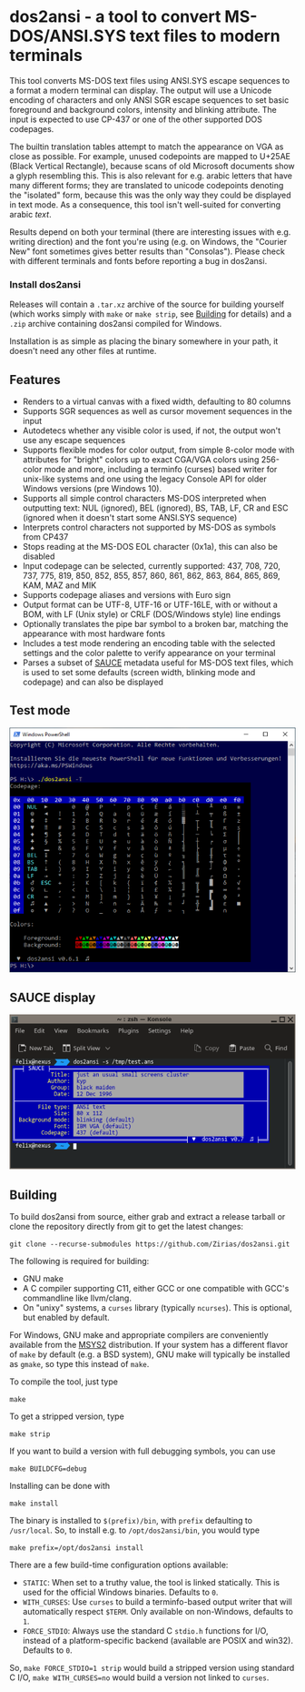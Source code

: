 # dos2ansi - a tool to convert MS-DOS/ANSI.SYS text files to modern terminals

This tool converts MS-DOS text files using ANSI.SYS escape sequences to a
format a modern terminal can display. The output will use a Unicode encoding
of characters and only ANSI SGR escape sequences to set basic foreground and
background colors, intensity and blinking attribute. The input is expected to
use CP-437 or one of the other supported DOS codepages.

The builtin translation tables attempt to match the appearance on VGA as close
as possible. For example, unused codepoints are mapped to U+25AE (Black
Vertical Rectangle), because scans of old Microsoft documents show a glyph
resembling this. This is also relevant for e.g. arabic letters that have many
different forms; they are translated to unicode codepoints denoting the
"isolated" form, because this was the only way they could be displayed in text
mode. As a consequence, this tool isn't well-suited for converting arabic
*text*.

Results depend on both your terminal (there are interesting issues with e.g.
writing direction) and the font you're using (e.g. on Windows, the "Courier
New" font sometimes gives better results than "Consolas"). Please check with
different terminals and fonts before reporting a bug in dos2ansi.

### Install dos2ansi

Releases will contain a `.tar.xz` archive of the source for building yourself
(which works simply with `make` or `make strip`, see [Building](#building) for
details) and a `.zip` archive containing dos2ansi compiled for Windows.

Installation is as simple as placing the binary somewhere in your path, it
doesn't need any other files at runtime.

## Features

* Renders to a virtual canvas with a fixed width, defaulting to 80 columns
* Supports SGR sequences as well as cursor movement sequences in the input
* Autodetecs whether any visible color is used, if not, the output won't
  use any escape sequences
* Supports flexible modes for color output, from simple 8-color mode with
  attributes for "bright" colors up to exact CGA/VGA colors using 256-color
  mode and more, including a terminfo (curses) based writer for unix-like
  systems and one using the legacy Console API for older Windows versions
  (pre Windows 10).
* Supports all simple control characters MS-DOS interpreted when outputting
  text: NUL (ignored), BEL (ignored), BS, TAB, LF, CR and ESC (ignored when
  it doesn't start some ANSI.SYS sequence)
* Interprets control characters not supported by MS-DOS as symbols from CP437
* Stops reading at the MS-DOS EOL character (0x1a), this can also be disabled
* Input codepage can be selected, currently supported: 437, 708, 720, 737,
  775, 819, 850, 852, 855, 857, 860, 861, 862, 863, 864, 865, 869, KAM, MAZ
  and MIK
* Supports codepage aliases and versions with Euro sign
* Output format can be UTF-8, UTF-16 or UTF-16LE, with or without a BOM, with
  LF (Unix style) or CRLF (DOS/Windows style) line endings
* Optionally translates the pipe bar symbol to a broken bar, matching the
  appearance with most hardware fonts
* Includes a test mode rendering an encoding table with the selected settings
  and the color palette to verify appearance on your terminal
* Parses a subset of [SAUCE](https://github.com/radman1/sauce) metadata useful
  for MS-DOS text files, which is used to set some defaults (screen width,
  blinking mode and codepage) and can also be displayed

## Test mode

![Test mode on Windows](.github/screenshots/dos2ansi_test_win32.png?raw=true)

## SAUCE display

![SAUCE in KDE's konsole](.github/screenshots/dos2ansi_sauce.png?raw=true)

## Building

To build dos2ansi from source, either grab and extract a release tarball or
clone the repository directly from git to get the latest changes:

    git clone --recurse-submodules https://github.com/Zirias/dos2ansi.git

The following is required for building:

* GNU make
* A C compiler supporting C11, either GCC or one compatible with GCC's
  commandline like llvm/clang.
* On "unixy" systems, a `curses` library (typically `ncurses`). This is
  optional, but enabled by default.

For Windows, GNU make and appropriate compilers are conveniently available
from the [MSYS2](https://msys2.org) distribution. If your system has a
different flavor of `make` by default (e.g. a BSD system), GNU make will
typically be installed as `gmake`, so type this instead of `make`.

To compile the tool, just type

    make

To get a stripped version, type

    make strip

If you want to build a version with full debugging symbols, you can use

    make BUILDCFG=debug

Installing can be done with

    make install

The binary is installed to `$(prefix)/bin`, with `prefix` defaulting to
`/usr/local`. So, to install e.g. to `/opt/dos2ansi/bin`, you would type

    make prefix=/opt/dos2ansi install

There are a few build-time configuration options available:

* `STATIC`: When set to a truthy value, the tool is linked statically. This is
  used for the official Windows binaries. Defaults to `0`.
* `WITH_CURSES`: Use `curses` to build a terminfo-based output writer that
  will automatically respect `$TERM`. Only available on non-Windows, defaults
  to `1`.
* `FORCE_STDIO`: Always use the standard C `stdio.h` functions for I/O,
  instead of a platform-specific backend (available are POSIX and win32).
  Defaults to `0`.

So, `make FORCE_STDIO=1 strip` would build a stripped version using standard C
I/O, `make WITH_CURSES=no` would build a version not linked to `curses`.

